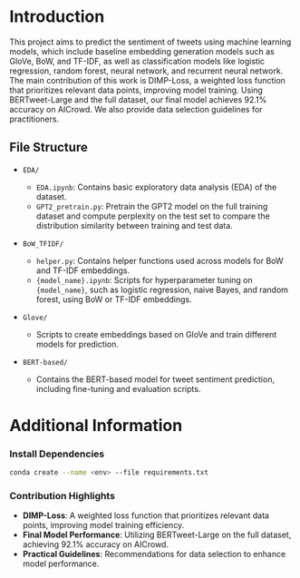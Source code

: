 # Introduction
This project aims to predict the sentiment of tweets using machine learning models, which include baseline embedding generation models such as GloVe, BoW, and TF-IDF, as well as classification models like logistic regression, random forest, neural network, and recurrent neural network. The main contribution of this work is DIMP-Loss, a weighted loss function that prioritizes relevant data points, improving model training. Using BERTweet-Large and the full dataset, our final model achieves 92.1% accuracy on AICrowd. We also provide data selection guidelines for practitioners.


## File Structure
- `EDA/`
  - `EDA.ipynb`: Contains basic exploratory data analysis (EDA) of the dataset.
  - `GPT2_pretrain.py`: Pretrain the GPT2 model on the full training dataset and compute perplexity on the test set to compare the distribution similarity between training and test data.

- `BoW_TFIDF/`
  - `helper.py`: Contains helper functions used across models for BoW and TF-IDF embeddings.
  - `{model_name}.ipynb`: Scripts for hyperparameter tuning on `{model_name}`, such as logistic regression, naive Bayes, and random forest, using BoW or TF-IDF embeddings.

- `Glove/`
  - Scripts to create embeddings based on GloVe and train different models for prediction.

- `BERT-based/`
  - Contains the BERT-based model for tweet sentiment prediction, including fine-tuning and evaluation scripts.

# Additional Information
### Install Dependencies
```bash
conda create --name <env> --file requirements.txt
```

### Contribution Highlights
- **DIMP-Loss**: A weighted loss function that prioritizes relevant data points, improving model training efficiency.
- **Final Model Performance**: Utilizing BERTweet-Large on the full dataset, achieving 92.1% accuracy on AICrowd.
- **Practical Guidelines**: Recommendations for data selection to enhance model performance.
